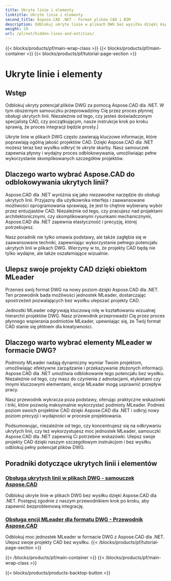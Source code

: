 ```yaml
---
title: Ukryte linie i elementy
linktitle: Ukryte linie i elementy
second_title: Aspose.CAD .NET - Format plików CAD i BIM
description: Odblokuj ukryte linie w plikach DWG bez wysiłku dzięki Aspose.CAD dla .NET. Ulepsz swoje projekty CAD dzięki naszemu przewodnikowi krok po kroku.
weight: 29
url: /pl/net/hidden-lines-and-entities/
---
```


{{< blocks/products/pf/main-wrap-class >}}
{{< blocks/products/pf/main-container >}}
{{< blocks/products/pf/tutorial-page-section >}}

# Ukryte linie i elementy



## Wstęp

 Odblokuj ukryty potencjał plików DWG za pomocą Aspose.CAD dla .NET. W tym obszernym samouczku przeprowadzimy Cię przez proces płynnej obsługi ukrytych linii. Niezależnie od tego, czy jesteś doświadczonym specjalistą CAD, czy początkującym, nasze instrukcje krok po kroku sprawią, że proces integracji będzie prosty.|

Ukryte linie w plikach DWG często zawierają kluczowe informacje, które poprawiają ogólną jakość projektów CAD. Dzięki Aspose.CAD dla .NET możesz teraz bez wysiłku odkryć te ukryte skarby. Nasz samouczek zapewnia płynny i wydajny proces odblokowywania, umożliwiając pełne wykorzystanie skomplikowanych szczegółów projektów.

## Dlaczego warto wybrać Aspose.CAD do odblokowywania ukrytych linii?

Aspose.CAD dla .NET wyróżnia się jako niezawodne narzędzie do obsługi ukrytych linii. Przyjazny dla użytkownika interfejs i zaawansowane możliwości oprogramowania sprawiają, że jest to chętnie wybierany wybór przez entuzjastów CAD. Niezależnie od tego, czy pracujesz nad projektami architektonicznymi, czy skomplikowanymi rysunkami mechanicznymi, Aspose.CAD dla .NET zapewnia elastyczność i precyzję, której potrzebujesz.

Nasz poradnik nie tylko omawia podstawy, ale także zagłębia się w zaawansowane techniki, zapewniając wykorzystanie pełnego potencjału ukrytych linii w plikach DWG. Wierzymy w to, że projekty CAD będą nie tylko wydajne, ale także oszałamiające wizualnie.

## Ulepsz swoje projekty CAD dzięki obiektom MLeader
Przenieś swój format DWG na nowy poziom dzięki Aspose.CAD dla .NET. Ten przewodnik bada możliwości jednostek MLeader, dostarczając spostrzeżeń pozwalających bez wysiłku ulepszać projekty CAD.


Jednostki MLeader odgrywają kluczową rolę w kształtowaniu wizualnej hierarchii projektów DWG. Nasz przewodnik przeprowadzi Cię przez proces płynnego wspierania podmiotów MLeader, upewniając się, że Twój format CAD stanie się płótnem dla kreatywności.

## Dlaczego warto wybrać elementy MLeader w formacie DWG?

Podmioty MLeader nadają dynamiczny wymiar Twoim projektom, umożliwiając efektywne zarządzanie i przekazywanie złożonych informacji. Aspose.CAD dla .NET umożliwia odblokowanie tego potencjału bez wysiłku. Niezależnie od tego, czy masz do czynienia z adnotacjami, etykietami czy innymi kluczowymi elementami, encje MLeader mogą usprawnić przepływ pracy.

Nasz przewodnik wykracza poza podstawy, oferując praktyczne wskazówki i triki, które pozwolą maksymalnie wykorzystać podmioty MLeader. Podnieś poziom swoich projektów CAD dzięki Aspose.CAD dla .NET i odkryj nowy poziom precyzji i wydajności w procesie projektowania.

Podsumowując, niezależnie od tego, czy koncentrujesz się na odkrywaniu ukrytych linii, czy też wykorzystujesz moc jednostek MLeader, samouczki Aspose.CAD dla .NET zapewnią Ci potrzebne wskazówki. Ulepsz swoje projekty CAD dzięki naszym szczegółowym instrukcjom i bez wysiłku odblokuj pełny potencjał plików DWG.
## Poradniki dotyczące ukrytych linii i elementów
### [Obsługa ukrytych linii w plikach DWG - samouczek Aspose.CAD](./supporting-hidden-lines-in-dwg/)
Odblokuj ukryte linie w plikach DWG bez wysiłku dzięki Aspose.CAD dla .NET. Postępuj zgodnie z naszym przewodnikiem krok po kroku, aby zapewnić bezproblemową integrację.
### [Obsługa encji MLeader dla formatu DWG - Przewodnik Aspose.CAD](./supporting-mleader-entity-for-dwg-format/)
Odblokuj moc jednostek MLeader w formacie DWG z Aspose.CAD dla .NET. Ulepsz swoje projekty CAD bez wysiłku.
{{< /blocks/products/pf/tutorial-page-section >}}

{{< /blocks/products/pf/main-container >}}
{{< /blocks/products/pf/main-wrap-class >}}

{{< blocks/products/products-backtop-button >}}
